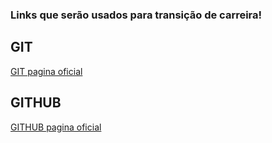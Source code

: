 ### Links que serão usados para transição de carreira!

## GIT
[GIT pagina oficial](https://git-scm.com/) 

## GITHUB
[GITHUB pagina oficial](https://github.com)

